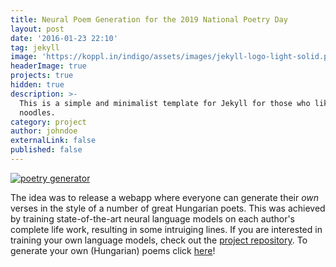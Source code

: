 ```yaml
---
title: Neural Poem Generation for the 2019 National Poetry Day
layout: post
date: '2016-01-23 22:10'
tag: jekyll
image: 'https://koppl.in/indigo/assets/images/jekyll-logo-light-solid.png'
headerImage: true
projects: true
hidden: true
description: >-
  This is a simple and minimalist template for Jekyll for those who likes to eat
  noodles.
category: project
author: johndoe
externalLink: false
published: false
---
```


[![poetry generator](https://github.com/ben0it8/poetry-language-model/blob/master/pics/versgen.gif?raw=true)](http://oddnumberofeyes.com/versgenerator/)

The idea was to release a webapp where everyone can generate their _own_ verses in the style of a number of great Hungarian poets. This was achieved by training state-of-the-art neural language models on each author's complete life work, resulting in some intruiging lines. 
If you are interested in training your own language models, check out the [project repository](https://github.com/ben0it8/poetry-language-model).
To generate your own (Hungarian) poems click [here](http://oddnumberofeyes.com/versgenerator/)!


